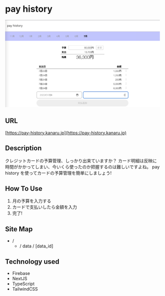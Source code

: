 # pay history

![screenshot](public/img/screenshot.png)

## URL

[https://pay-history.kanaru.jp](https://pay-history.kanaru.jp)

## Description

クレジットカードの予算管理、しっかり出来ていますか？
カード明細は反映に時間がかかってしまい、今いくら使ったのか把握するのは難しいですよね。
pay history を使ってカードの予算管理を簡単にしましょう!

## How To Use

1. 月の予算を入力する
2. カードで支払いしたら金額を入力
3. 完了!

## Site Map

- /
  - / data / [data_id]

## Technology used

- Firebase
- NextJS
- TypeScript
- TailwindCSS
